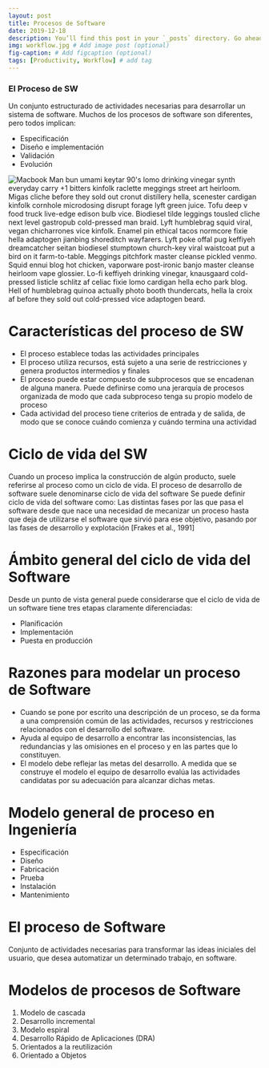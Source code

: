 ```yaml
---
layout: post
title: Procesos de Software
date: 2019-12-18
description: You’ll find this post in your `_posts` directory. Go ahead and edit it and re-build the site to see your changes. # Add post description (optional)
img: workflow.jpg # Add image post (optional)
fig-caption: # Add figcaption (optional)
tags: [Productivity, Workflow] # add tag
---
```

###  El Proceso de SW
Un conjunto estructurado de actividades necesarias para desarrollar un sistema de software. Muchos de los procesos de software son diferentes, pero todos implican:
* Especificación
* Diseño e implementación
* Validación
* Evolución

![Macbook]({{site.baseurl}}/assets/img/mac.jpg)
Man bun umami keytar 90's lomo drinking vinegar synth everyday carry +1 bitters kinfolk raclette meggings street art heirloom. Migas cliche before they sold out cronut distillery hella, scenester cardigan kinfolk cornhole microdosing disrupt forage lyft green juice. Tofu deep v food truck live-edge edison bulb vice. Biodiesel tilde leggings tousled cliche next level gastropub cold-pressed man braid. Lyft humblebrag squid viral, vegan chicharrones vice kinfolk. Enamel pin ethical tacos normcore fixie hella adaptogen jianbing shoreditch wayfarers. Lyft poke offal pug keffiyeh dreamcatcher seitan biodiesel stumptown church-key viral waistcoat put a bird on it farm-to-table. Meggings pitchfork master cleanse pickled venmo. Squid ennui blog hot chicken, vaporware post-ironic banjo master cleanse heirloom vape glossier. Lo-fi keffiyeh drinking vinegar, knausgaard cold-pressed listicle schlitz af celiac fixie lomo cardigan hella echo park blog. Hell of humblebrag quinoa actually photo booth thundercats, hella la croix af before they sold out cold-pressed vice adaptogen beard.

# Características del proceso de SW
* El proceso establece todas las actividades principales
* El proceso utiliza recursos, está sujeto a una serie de restricciones y genera productos intermedios y finales
* El proceso puede estar compuesto de subprocesos que se encadenan de alguna manera. Puede definirse como una jerarquía de procesos organizada de modo que cada subproceso tenga su propio modelo de proceso
* Cada actividad del proceso tiene criterios de entrada y de salida, de modo que se conoce cuándo comienza y cuándo termina una actividad

# Ciclo de vida del SW
Cuando un proceso implica la construcción de algún producto, suele referirse al proceso como un ciclo de vida. El proceso de desarrollo de software suele denominarse ciclo de vida del software Se puede definir ciclo de vida del software como: Las distintas fases por las que pasa el software desde que nace una necesidad de mecanizar un proceso hasta que deja de utilizarse el software que sirvió para ese objetivo, pasando por las fases de desarrollo y explotación [Frakes et al., 1991]

# Ámbito general del ciclo de vida del Software
Desde un punto de vista general puede considerarse que el ciclo de vida de un software tiene tres etapas claramente diferenciadas:
* Planificación
* Implementación
* Puesta en producción

# Razones para modelar un proceso de Software
* Cuando se pone por escrito una descripción de un proceso, se da forma a una comprensión común de las actividades, recursos y restricciones relacionados con el desarrollo del software.
* Ayuda al equipo de desarrollo a encontrar las inconsistencias, las redundancias y las omisiones en el proceso y en las partes que lo constituyen.
* El modelo debe reflejar las metas del desarrollo. A medida que se construye el modelo el equipo de desarrollo evalúa las actividades candidatas por su adecuación para alcanzar dichas metas.

# Modelo general de proceso en Ingeniería
* Especificación
* Diseño
* Fabricación
* Prueba
* Instalación
* Mantenimiento

# El proceso de Software
Conjunto de actividades necesarias para transformar las ideas iniciales del usuario, que desea automatizar un determinado trabajo, en software.

# Modelos de procesos de Software
1) Modelo de cascada
2) Desarrollo incremental
3) Modelo espiral
4) Desarrollo Rápido de Aplicaciones (DRA)
5) Orientados a la reutilización
6) Orientado a Objetos
